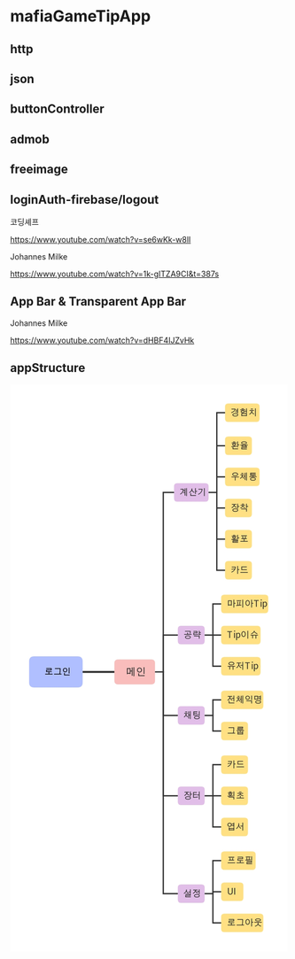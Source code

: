 # mafiaGameTipApp 

## http 

## json 

## buttonController

## admob

## freeimage  

## loginAuth-firebase/logout

코딩셰프

https://www.youtube.com/watch?v=se6wKk-w8lI 

Johannes Milke 

https://www.youtube.com/watch?v=1k-gITZA9CI&t=387s 

## App Bar & Transparent App Bar

Johannes Milke

https://www.youtube.com/watch?v=dHBF4IJZvHk

## appStructure
![대체 텍스트](./viewstr.jpg)
